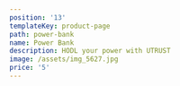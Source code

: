 ```yaml
---
position: '13'
templateKey: product-page
path: power-bank
name: Power Bank
description: HODL your power with UTRUST
image: /assets/img_5627.jpg
price: '5'
---
```


